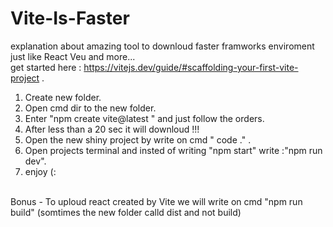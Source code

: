 # Vite-Is-Faster
explanation about amazing tool to downloud faster framworks enviroment just like React Veu and more... 
</br>
get started here : https://vitejs.dev/guide/#scaffolding-your-first-vite-project .
</br>
1. Create new folder.
2. Open cmd dir to the new folder.</br>
3. Enter "npm create vite@latest " and just follow the orders. 
4. After less than a 20 sec it will downloud !!!
5. Open the new shiny project by write on cmd " code ." .
6. Open projects terminal and insted of writing "npm start" write :"npm run dev".
7. enjoy (:  

</br>
Bonus - To uploud react created by Vite we will write on cmd "npm run build" (somtimes the new folder calld dist and not build)


